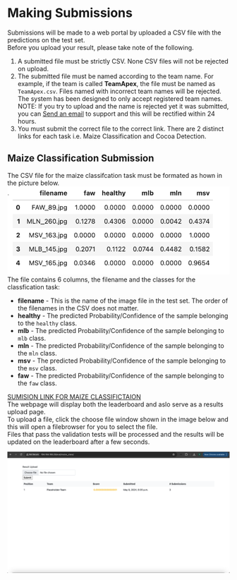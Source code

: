 # Making Submissions
Submissions will be made to a web portal by uploaded a CSV file with the predictions on the test set.  
Before you upload your result, please take note of the following.
1. A submitted file must be strictly CSV. None CSV files will not be rejected on upload.
2. The submitted file must be named according to the team name. For example, if the team is called **TeamApex**, the file must be named as `TeamApex.csv`. Files named with incorrect team names will be rejected.
   The system has been designed to only accept registered team names.
   NOTE: If you try to upload and the name is rejected yet it was submitted, you can <a href="mailto:tusubirafrancisjeremy@gmail.com">Send an email</a> to support and this will be rectified within 24 hours.
3. You must submit the correct file to the correct link. There are 2 distinct links for each task i.e. Maize Classification and Cocoa Detection.

## Maize Classification Submission
The CSV file for the maize classifcation task must be formated as hown in the picture below.
<img src="https://github.com/AI-Lab-Makerere/CV4Agriculture_Hackathon24/blob/main/resources/images/maize_submission.png"/>
The file contains 6 columns, the filename and the classes for the classfication task:
 - **filename** - This is the name of the image file in the test set. The order of the filenames in the CSV does not matter.
 - **healthy**  - The predicted Probability/Confidence of the sample belonging to the `healthy` class.
 - **mlb**  - The predicted Probability/Confidence of the sample belonging to `mlb` class.
 - **mln**  - The predicted Probability/Confidence of the sample belonging to the `mln` class.
 - **msv**  - The predicted Probability/Confidence of the sample belonging to the `msv` class.
 - **faw**  - The predicted Probability/Confidence of the sample belonging to the `faw` class.

[SUMISION LINK FOR MAIZE CLASSIFICTAION](http://104.154.155.23/eval/maize_class/)  
The webpage will display both the leaderboard and aslo serve as a results upload page.   
To upload a file, click the choose file window shown in the image below and this will open a filebrowser for you to select the file.  
Files that pass the validation tests will be processed and the results will be updated on the leaderboard after a few seconds.

<img src="https://github.com/AI-Lab-Makerere/CV4Agriculture_Hackathon24/blob/main/resources/images/maize_submission_portal.png"/>
